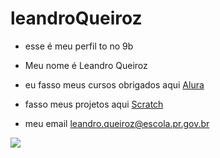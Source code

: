 # leandroQueiroz
- esse é meu perfil to no 9b
 
- Meu nome é Leandro Queiroz
- eu fasso meus cursos obrigados aqui [Alura](https://www.alura.com.br/)
- fasso meus projetos aqui [Scratch](https://scratch.mit.edu/)
- meu email leandro.queiroz@escola.pr.gov.br



![](https://media.tenor.com/2a1r8NXcqQoAAAAM/pigeon-vibes.gif)
